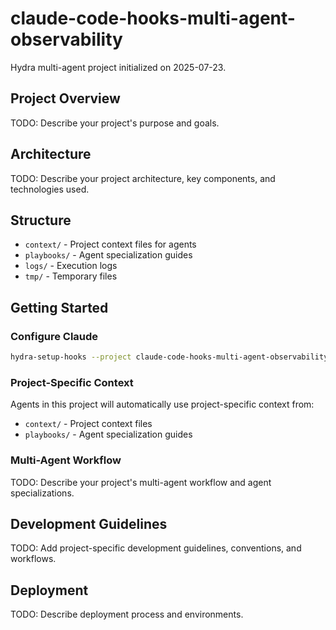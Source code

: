# claude-code-hooks-multi-agent-observability

Hydra multi-agent project initialized on 2025-07-23.

## Project Overview
TODO: Describe your project's purpose and goals.

## Architecture
TODO: Describe your project architecture, key components, and technologies used.

## Structure
- `context/` - Project context files for agents
- `playbooks/` - Agent specialization guides  
- `logs/` - Execution logs
- `tmp/` - Temporary files

## Getting Started

### Configure Claude
```bash
hydra-setup-hooks --project claude-code-hooks-multi-agent-observability
```

### Project-Specific Context
Agents in this project will automatically use project-specific context from:
- `context/` - Project context files
- `playbooks/` - Agent specialization guides

### Multi-Agent Workflow
TODO: Describe your project's multi-agent workflow and agent specializations.

## Development Guidelines
TODO: Add project-specific development guidelines, conventions, and workflows.

## Deployment
TODO: Describe deployment process and environments.